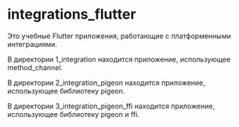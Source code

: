 # integrations_flutter

Это учебные Flutter приложения, работающие с платформенными интеграциями.

В директории 1_integration находится приложение, использующее method_channel.

В директории 2_integration_pigeon находится приложение, использующее библиотеку pigeon.

В директории 3_integration_pigeon_ffi находится приложение, использующее библиотеку pigeon и ffi.
